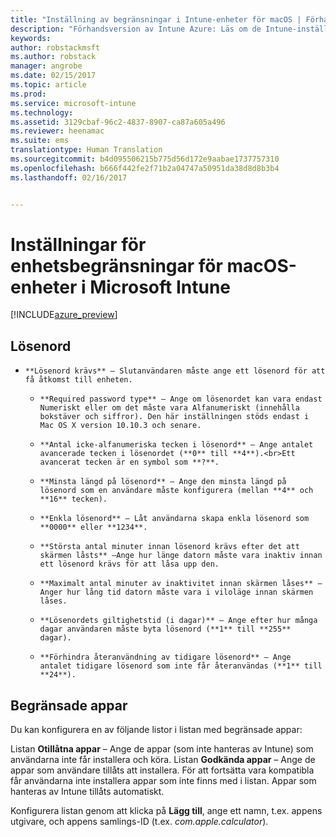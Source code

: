 ```yaml
---
title: "Inställning av begränsningar i Intune-enheter för macOS | Förhandsversion av Intune Azure | Microsoft Docs"
description: "Förhandsversion av Intune Azure: Läs om de Intune-inställningar du kan använda för att styra inställningar och funktioner på macOS-enheter."
keywords: 
author: robstackmsft
ms.author: robstack
manager: angrobe
ms.date: 02/15/2017
ms.topic: article
ms.prod: 
ms.service: microsoft-intune
ms.technology: 
ms.assetid: 3129cbaf-96c2-4837-8907-ca87a605a496
ms.reviewer: heenamac
ms.suite: ems
translationtype: Human Translation
ms.sourcegitcommit: b4d095506215b775d56d172e9aabae1737757310
ms.openlocfilehash: b666f442fe2f71b2a04747a50951da38d8d8b3b4
ms.lasthandoff: 02/16/2017


---
```


# <a name="macos-device-restriction-settings-in-microsoft-intune"></a>Inställningar för enhetsbegränsningar för macOS-enheter i Microsoft Intune

[!INCLUDE[azure_preview](../includes/azure_preview.md)]

## <a name="password"></a>Lösenord
-     **Lösenord krävs** – Slutanvändaren måste ange ett lösenord för att få åtkomst till enheten.
    -     **Required password type** – Ange om lösenordet kan vara endast Numeriskt eller om det måste vara Alfanumeriskt (innehålla bokstäver och siffror). Den här inställningen stöds endast i Mac OS X version 10.10.3 och senare.
    -     **Antal icke-alfanumeriska tecken i lösenord** – Ange antalet avancerade tecken i lösenordet (**0** till **4**).<br>Ett avancerat tecken är en symbol som **?**.
    -     **Minsta längd på lösenord** – Ange den minsta längd på lösenord som en användare måste konfigurera (mellan **4** och **16** tecken).
    -     **Enkla lösenord** – Låt användarna skapa enkla lösenord som **0000** eller **1234**.
    -     **Största antal minuter innan lösenord krävs efter det att skärmen låsts** –Ange hur länge datorn måste vara inaktiv innan ett lösenord krävs för att låsa upp den.
    -     **Maximalt antal minuter av inaktivitet innan skärmen låses** – Anger hur lång tid datorn måste vara i viloläge innan skärmen låses.
    -     **Lösenordets giltighetstid (i dagar)** – Ange efter hur många dagar användaren måste byta lösenord (**1** till **255** dagar).
    -     **Förhindra återanvändning av tidigare lösenord** – Ange antalet tidigare lösenord som inte får återanvändas (**1** till **24**).

## <a name="restricted-apps"></a>Begränsade appar

Du kan konfigurera en av följande listor i listan med begränsade appar:

Listan **Otillåtna appar** – Ange de appar (som inte hanteras av Intune) som användarna inte får installera och köra.
Listan **Godkända appar** – Ange de appar som användare tillåts att installera. För att fortsätta vara kompatibla får användarna inte installera appar som inte finns med i listan. Appar som hanteras av Intune tillåts automatiskt.

Konfigurera listan genom att klicka på **Lägg till**, ange ett namn, t.ex. appens utgivare, och appens samlings-ID (t.ex. *com.apple.calculator*).



